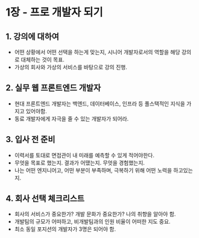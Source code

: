 # 1장 - 프로 개발자 되기

## 1. 강의에 대하여
  - 어떤 상황에서 어떤 선택을 하는게 맞는지, 시니어 개발자로서의 역할을 해당 강의로 대체하는 것이 목표.
  - 가상의 회사와 가상의 서비스를 바탕으로 강의 진행.

## 2. 실무 웹 프론트엔드 개발자
  - 현대 프론트엔드 개발자는 백엔드, 데이터베이스, 인프라 등 풀스택적인 지식을 가지고 있어야함.
  - 동료 개발자에게 자극을 줄 수 있는 개발자가 되어라.

## 3. 입사 전 준비
  - 이력서를 토대로 면접관이 내 미래를 예측할 수 있게 적어야한다.
  - 무엇을 목표로 했는지. 결과가 어땠는지. 무엇을 경험했는지.
  - 나는 어떤 엔지니어고, 어떤 부분이 부족하며, 극복하기 위해 어떤 노력을 하고있는지.

## 4. 회사 선택 체크리스트
  - 회사의 서비스가 중요한가? 개발 문화가 중요한가? 나의 취향을 알아야 함.
  - 개발팀의 규모가 어떠하고, 비개발팀과의 인원 비율이 어떠한 지도 중요.
  - 최소 동일 포지션의 개발자가 3명은 되어야 함.